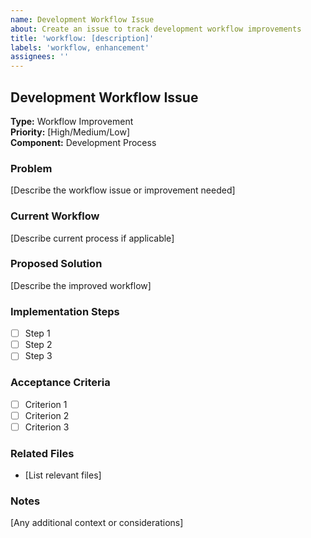 ```yaml
---
name: Development Workflow Issue
about: Create an issue to track development workflow improvements
title: 'workflow: [description]'
labels: 'workflow, enhancement'
assignees: ''
---
```


## Development Workflow Issue

**Type:** Workflow Improvement  
**Priority:** [High/Medium/Low]  
**Component:** Development Process

### Problem
[Describe the workflow issue or improvement needed]

### Current Workflow
[Describe current process if applicable]

### Proposed Solution
[Describe the improved workflow]

### Implementation Steps
- [ ] Step 1
- [ ] Step 2
- [ ] Step 3

### Acceptance Criteria
- [ ] Criterion 1
- [ ] Criterion 2
- [ ] Criterion 3

### Related Files
- [List relevant files]

### Notes
[Any additional context or considerations]
